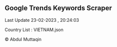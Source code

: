 

## Google Trends Keywords Scraper 
 
Last Update 23-02-2023 , 20:24:03

Country List :
VIETNAM.json



© Abdul Muttaqin 
